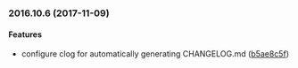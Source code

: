 <a name="2016.10.6"></a>
### 2016.10.6 (2017-11-09)


#### Features

*   configure clog for automatically  generating CHANGELOG.md ([b5ae8c5f](https://github.com/linuxdeepin/default-settings/commit/b5ae8c5f094ed3bc6cbc8b12f9671c8ab2e9f146))



